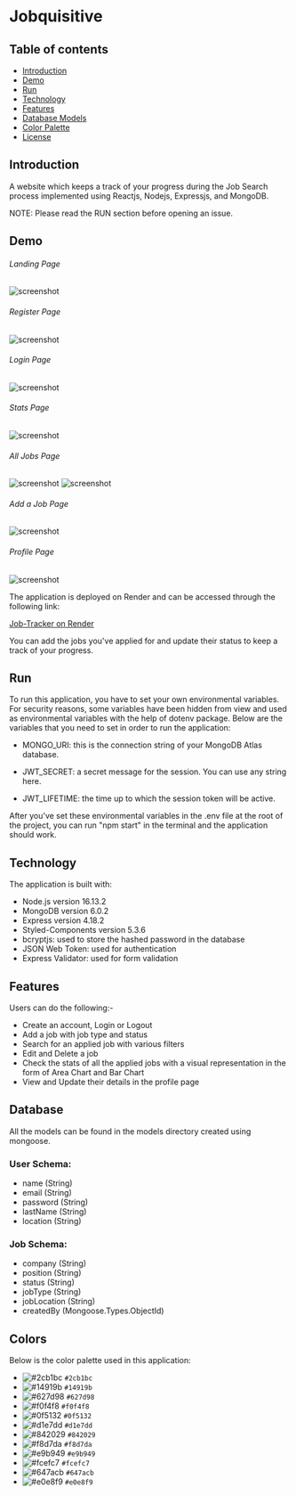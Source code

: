 # Jobquisitive

## Table of contents

- [Introduction](#introduction)
- [Demo](#demo)
- [Run](#run)
- [Technology](#technology)
- [Features](#features)
- [Database Models](#database)
- [Color Palette](#colors)
- [License](#license)

## Introduction

A website which keeps a track of your progress during the Job Search process implemented using Reactjs, Nodejs, Expressjs, and MongoDB.

NOTE: Please read the RUN section before opening an issue.

## Demo

###### Landing Page

![screenshot](screenshots/Landing.png)

###### Register Page

![screenshot](screenshots/Register.png)

###### Login Page

![screenshot](screenshots/Login.png)

###### Stats Page

![screenshot](screenshots/Stats.png)

###### All Jobs Page

![screenshot](screenshots/AllJobsSearch.png)
![screenshot](screenshots/AllJobsPagination.png)

###### Add a Job Page

![screenshot](screenshots/AddJob.png)

###### Profile Page

![screenshot](screenshots/Profile.png)

The application is deployed on Render and can be accessed through the following link:

[Job-Tracker on Render]()

You can add the jobs you've applied for and update their status to keep a track of your progress.

## Run

To run this application, you have to set your own environmental variables. For security reasons, some variables have been hidden from view and used as environmental variables with the help of dotenv package. Below are the variables that you need to set in order to run the application:

- MONGO_URI: this is the connection string of your MongoDB Atlas database.

- JWT_SECRET: a secret message for the session. You can use any string here.

- JWT_LIFETIME: the time up to which the session token will be active.

After you've set these environmental variables in the .env file at the root of the project, you can run "npm start" in the terminal and the application should work.

## Technology

The application is built with:

- Node.js version 16.13.2
- MongoDB version 6.0.2
- Express version 4.18.2
- Styled-Components version 5.3.6
- bcryptjs: used to store the hashed password in the database
- JSON Web Token: used for authentication
- Express Validator: used for form validation

## Features

Users can do the following:-

- Create an account, Login or Logout
- Add a job with job type and status
- Search for an applied job with various filters
- Edit and Delete a job
- Check the stats of all the applied jobs with a visual representation in the form of Area Chart and Bar Chart
- View and Update their details in the profile page

## Database

All the models can be found in the models directory created using mongoose.

### User Schema:

- name (String)
- email (String)
- password (String)
- lastName (String)
- location (String)

### Job Schema:

- company (String)
- position (String)
- status (String)
- jobType (String)
- jobLocation (String)
- createdBy (Mongoose.Types.ObjectId)

## Colors

Below is the color palette used in this application:

- ![#2cb1bc](https://via.placeholder.com/15/2cb1bc/000000?text=+) `#2cb1bc`
- ![#14919b](https://via.placeholder.com/15/14919b/000000?text=+) `#14919b`
- ![#627d98](https://via.placeholder.com/15/627d98/000000?text=+) `#627d98`
- ![#f0f4f8](https://via.placeholder.com/15/f0f4f8/000000?text=+) `#f0f4f8`
- ![#0f5132](https://via.placeholder.com/15/0f5132/000000?text=+) `#0f5132`
- ![#d1e7dd](https://via.placeholder.com/15/d1e7dd/000000?text=+) `#d1e7dd`
- ![#842029](https://via.placeholder.com/15/842029/000000?text=+) `#842029`
- ![#f8d7da](https://via.placeholder.com/15/f8d7da/000000?text=+) `#f8d7da`
- ![#e9b949](https://via.placeholder.com/15/e9b949/000000?text=+) `#e9b949`
- ![#fcefc7](https://via.placeholder.com/15/fcefc7/000000?text=+) `#fcefc7`
- ![#647acb](https://via.placeholder.com/15/647acb/000000?text=+) `#647acb`
- ![#e0e8f9](https://via.placeholder.com/15/e0e8f9/000000?text=+) `#e0e8f9`
